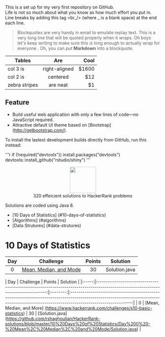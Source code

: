 This is a set up for my very first repository on GitHub.  
Life is not so much about what you know as how much effort you put in. <br />
Line breaks by adding this tag <br_/> (where _ is a blank space) at the end each
line. <br />

> Blockquotes are very handy in email to emulate replay text.
> This is a very long line that will be quoted properly when it wraps. Oh boys
> let's keep writing to make sure this is long enough to actually wrap for
> everyone . Oh, you can *put* **Markdown** into a blockquote.

| Tables              | Are                | Cool            |
| ------------------- | :----------------: | ---------------:|
| col 3 is            | right-aligned      |    $1600        |
| col 2 is            | centered           |             $12 |
| zebra stripes       | are neat           | $1              |

## Feature
* Build useful web application with only a few lines of code&mdash;no JavaScript
  required.
* Attractive default UI theme based on [Bootstrap] (http://getbootstrap.com/).

To install the lastest development builds directly from GitHub, run this
instead:

'''r
if (!required("devtools"))
    install.packages("devtools")
devtools::install_github("rstudio/shiny")
'''
<p align="center">
    <a href="https://www.hackerrank.com/shanonhaliwell">
        <img height=85
        src="https://d3keuzeb2crhkn.cloudfront.net/hackerrank/assets/styleguide/logo_wordmark-f5c5eb61ab0a154c3ed9eda24d0b9e31.svg">
    </a>
    <br>320 effeicient solutions to HackerRank problems
</p>

Solutions are coded using Java 8.  

* [10 Days of Statistics] (#10-days-of-statistics)
* [Algorithms] (#algorithms)
* [Data Strutures] (#data-strutures)

# 10 Days of Statistics

|  Day  |                         Challenge                             |   Points  |                           Solution                                   |
|:-----:|:-------------------------------------------------------------:|:---------:|:--------------------------------------------------------------------:|
|  0    | [Mean, Median, and Mode](https://www.hackerrank.com/challenges/s10-basic-statistics) |  30  | Solution.java  |

|  Day  |                                                          Challenge
|  Points  |
Solution                                                    |
|:-----:|:----------------------------------------------------------------------------------------------------------------------------------:|:--------:|:-------------------------------------------------------------------------------------------------------------------------------------------------------------------------------------------:|
|   0   | [Mean, Median, and More] (https://www.hackerrank.com/challenges/s10-basic-statistics)                                              |    30    | [Solution.java] (https://github.com/rshaghoulian/HackerRank-solutions/blob/master/10%20Days%20of%20Statistics/Day%200%20-%20Mean%2C%20Median%2C%20and%20Mode/Solution.java)                 |
